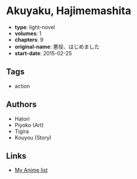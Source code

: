 # Akuyaku, Hajimemashita

-   **type**: light-novel
-   **volumes**: 1
-   **chapters**: 9
-   **original-name**: 悪役、はじめました
-   **start-date**: 2015-02-25

## Tags

-   action

## Authors

-   Hatori
-   Piyoko (Art)
-   Tigira
-   Kouyou (Story)

## Links

-   [My Anime list](https://myanimelist.net/manga/86351/Akuyaku_Hajimemashita)
